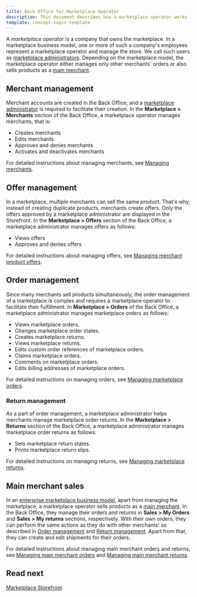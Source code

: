 ```yaml
---
title: Back Office for Marketplace Operator
description: This document describes how a marketplace operator works in the Back Office.
template: concept-topic-template
---
```


A *marketplace operator* is a company that owns the marketplace. In a marketplace business model, one or more of such a company's employees represent a marketplace operator and manage the store. We call such users as [marketplace administrators](/docs/marketplace/user/intro-to-spryker-marketplace/marketplace-personas.html#marketplace-administrator). Depending on the marketplace model, the marketplace operator either manages only other merchants' orders or also sells products as a [main merchant](/docs/marketplace/user/features/{{site.version}}/marketplace-merchant-feature-overview/main-merchant-concept.html).  

## Merchant management

Merchant accounts are created in the Back Office, and a [marketplace administrator](/docs/marketplace/user/intro-to-spryker-marketplace/marketplace-personas.html#marketplace-administrator) is required to facilitate their creation. In the **Marketplace&nbsp;<span aria-label="and then">></span> Merchants** section of the Back Office, a marketplace operator manages merchants, that is:

* Creates merchants
* Edits merchants
* Approves and denies merchants
* Activates and deactivates merchants

For detailed instructions about managing merchants, see [Managing merchants](/docs/marketplace/user/back-office-user-guides/{{site.version}}/marketplace/merchants/managing-merchants.html).

## Offer management

In a marketplace, multiple merchants can sell the same product. That's why, instead of creating duplicate products, merchants create offers. Only the offers approved by a marketplace administrator are displayed in the Storefront. In the **Marketplace&nbsp;<span aria-label="and then">></span> Offers** section of the Back Office, a marketplace administrator manages offers as follows:

* Views offers
* Approves and denies offers

For detailed instructions about managing offers, see [Managing merchant product offers](/docs/marketplace/user/back-office-user-guides/{{site.version}}/marketplace/offers/managing-merchant-product-offers.html).

## Order management

Since many merchants sell products simultaneously, the order management of a marketplace is complex and requires a marketplace operator to facilitate their fulfillment. In **Marketplace&nbsp;<span aria-label="and then">></span> Orders** of the Back Office, a marketplace administrator manages marketplace orders as follows:

* Views marketplace orders.
* Changes marketplace order states.
* Creates marketplace returns.
* Views marketplace returns.
* Edits custom order references of marketplace orders.
* Claims marketplace orders.
* Comments on marketplace orders.
* Edits billing addresses of marketplace orders.

For detailed instructions on managing orders, see [Managing marketplace orders](/docs/marketplace/user/back-office-user-guides/{{site.version}}/marketplace/orders/managing-marketplace-orders.html).

### Return management

As a part of order management, a marketplace administrator helps merchants manage marketplace order returns. In the **Marketplace&nbsp;<span aria-label="and then">></span> Returns** section of the Back Office, a marketplace administrator manages marketplace order returns as follows:

* Sets marketplace return states.
* Prints marketplace return slips.

For detailed instructions on managing returns, see [Managing marketplace returns](/docs/marketplace/user/back-office-user-guides/{{site.version}}/sales/managing-marketplace-returns.html).


## Main merchant sales

In an [enterprise marketplace business model](/docs/marketplace/user/intro-to-spryker-marketplace/marketplace-concept.html), apart from managing the marketplace, a marketplace operator sells products as a [main merchant](/docs/marketplace/user/features/{{site.version}}/marketplace-merchant-feature-overview/main-merchant-concept.html). In the Back Office, they manage their orders and returns in **Sales&nbsp;<span aria-label="and then">></span> My Orders** and **Sales&nbsp;<span aria-label="and then">></span> My returns** sections, respectively. With their own orders, they can perform the same actions as they do with other merchants' as described in [Order management](#order-management) and [Return management](#return-management). Apart from that, they can create and edit shipments for their orders.

For detailed instructions about managing main merchant orders and returns, see [Managing main merchant orders](/docs/marketplace/user/back-office-user-guides/{{site.version}}/sales/managing-main-merchant-orders.html) and [Managing main merchant returns](/docs/marketplace/user/back-office-user-guides/{{site.version}}/sales/managing-main-merchant-returns.html).

## Read next

[Marketplace Storefront](/docs/marketplace/user/intro-to-spryker-marketplace/marketplace-storefront.html)
